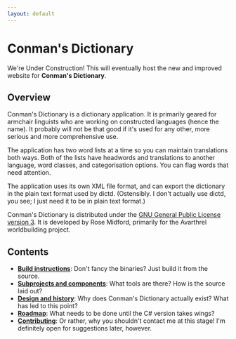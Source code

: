 ```yaml
---
layout: default
---
```


# Conman's Dictionary

We're Under Construction! This will eventually host the new and improved website
for **Conman's Dictionary**.

## Overview

Conman's Dictionary is a dictionary application. It is primarily
geared for armchair linguists who are working on constructed languages
(hence the name). It probably will not be that good if it's used for
any other, more serious and more comprehensive use.

The application has two word lists at a time so you can maintain
translations both ways. Both of the lists have headwords and
translations to another language, word classes, and categorisation
options. You can flag words that need attention.

The application uses its own XML file format, and can export the
dictionary in the plain text format used by dictd. (Ostensibly.
I don't actually use dictd, you see; I just need it to be in
plain text format.)

Conman's Dictionary is distributed under the
[GNU General Public License version 3](http://www.gnu.org/copyleft/gpl.html).
It is developed by Rose Midford, primarily for the Avarthrel
worldbuilding project.

## Contents

- **[Build instructions](build.html)**:
  Don't fancy the binaries? Just build it from the source.
- **[Subprojects and components](project.html)**:
  What tools are there?
  How is the source laid out?
- **[Design and history](design.html)**:
  Why does Conman's Dictionary actually exist?
  What has led to this point?
- **[Roadmap](roadmap.html)**:
  What needs to be done until the C# version takes wings?
- **[Contributing](contributing.html)**:
  Or rather, why you shouldn't contact me at this stage!
  I'm definitely open for suggestions later, however.
